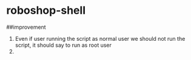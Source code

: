 # roboshop-shell

##improvement
1. Even if user running the script as normal user we should not run the script, it should say to run as root user
2. 